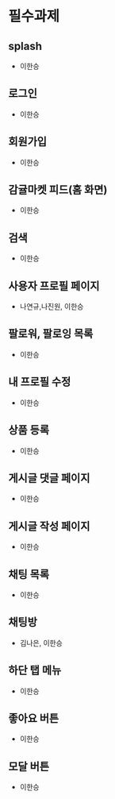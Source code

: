 # 필수과제

## splash

- 이한승

## 로그인

- 이한승

## 회원가입

- 이한승

## 감귤마켓 피드(홈 화면)

- 이한승

## 검색

- 이한승

## 사용자 프로필 페이지

- 나연규,나진원, 이한승

## 팔로워, 팔로잉 목록

- 이한승

## 내 프로필 수정

- 이한승

## 상품 등록

- 이한승

## 게시글 댓글 페이지

- 이한승

## 게시글 작성 페이지

- 이한승

## 채팅 목록

- 이한승

## 채팅방

- 김나은, 이한승

## 하단 탭 메뉴

- 이한승

## 좋아요 버튼

- 이한승

## 모달 버튼

- 이한승

